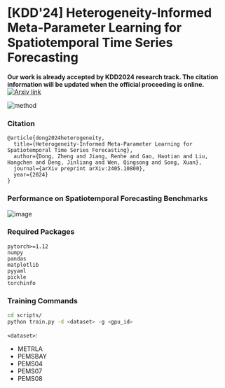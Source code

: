 # [KDD'24] Heterogeneity-Informed Meta-Parameter Learning for Spatiotemporal Time Series Forecasting

**Our work is already accepted by KDD2024 research track. The citation information will be updated when the official proceeding is online.** [![Arxiv link](https://img.shields.io/static/v1?label=arXiv&message=HimNet&color=red&logo=arxiv)](https://arxiv.org/abs/2405.10800)

![method](https://github.com/XDZhelheim/HimNet/assets/57553691/2c56cd09-86b3-4172-aa40-25cac28002fc)

### Citation

```
@article{dong2024heterogeneity,
  title={Heterogeneity-Informed Meta-Parameter Learning for Spatiotemporal Time Series Forecasting},
  author={Dong, Zheng and Jiang, Renhe and Gao, Haotian and Liu, Hangchen and Deng, Jinliang and Wen, Qingsong and Song, Xuan},
  journal={arXiv preprint arXiv:2405.10800},
  year={2024}
}
```

### Performance on Spatiotemporal Forecasting Benchmarks

![image](https://github.com/XDZhelheim/HimNet/assets/57553691/fad0564a-f6f7-4971-85b8-822810a26e1d)

### Required Packages

```
pytorch>=1.12
numpy
pandas
matplotlib
pyyaml
pickle
torchinfo
```

### Training Commands

```bash
cd scripts/
python train.py -d <dataset> -g <gpu_id>
```

`<dataset>`:
- METRLA
- PEMSBAY
- PEMS04
- PEMS07
- PEMS08
